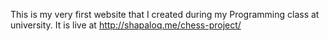 This is my very first website that I created during my Programming class at university. 
It is live at http://shapaloq.me/chess-project/

